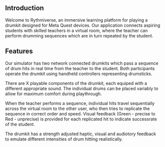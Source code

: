 ## Introduction 

Welcome to Rythmiverse, an immersive learning platform for playing a drumkit designed for Meta Quest devices. Our application connects aspiring students with skilled teachers in a virtual room, where the teacher can perform drumming sequences which are in turn repeated by the student. 

## Features
Our simulator has two network connected drumkits which pass a sequence of drum hits in real time from the teacher to the student. Both participants operate the drumkit using handheld controllers representing drumsticks. 

There are X playable components of the drumkit, each equiped with a different appropriate sound. The individual drums can be placed variably to allow for maximum comfort during playthrough. 

When the teacher performs a sequence, individual hits travel sequentially across the virtual room to the other user, who then tries to replicate the sequence in correct order and speed. Visual feedback (Green - precise to Red - unprecise) is provided for each replicated hit to indicate successrate of the student.  

The drumkit has a strength adjusted haptic, visual and audiotory feedback to emulate different intensities of drum hitting realistically.
